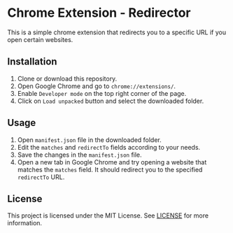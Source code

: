 # Chrome Extension - Redirector

This is a simple chrome extension that redirects you to a specific URL if you open certain websites.

## Installation

1. Clone or download this repository.
2. Open Google Chrome and go to `chrome://extensions/`.
3. Enable `Developer mode` on the top right corner of the page.
4. Click on `Load unpacked` button and select the downloaded folder.

## Usage

1. Open `manifest.json` file in the downloaded folder.
2. Edit the `matches` and `redirectTo` fields according to your needs.
3. Save the changes in the `manifest.json` file.
4. Open a new tab in Google Chrome and try opening a website that matches the `matches` field. It should redirect you to the specified `redirectTo` URL.

## License

This project is licensed under the MIT License. See [LICENSE](LICENSE) for more information.
